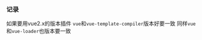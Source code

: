 ### 记录
如果要用vue2.x的版本插件 ```vue```和```vue-template-compiler```版本好要一致
同样```vue```和```vue-loader```也版本要一致

